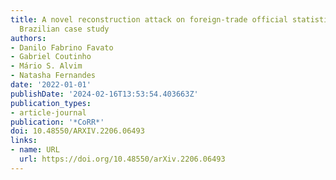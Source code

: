 ```yaml
---
title: A novel reconstruction attack on foreign-trade official statistics, with a
  Brazilian case study
authors:
- Danilo Fabrino Favato
- Gabriel Coutinho
- Mário S. Alvim
- Natasha Fernandes
date: '2022-01-01'
publishDate: '2024-02-16T13:53:54.403663Z'
publication_types:
- article-journal
publication: '*CoRR*'
doi: 10.48550/ARXIV.2206.06493
links:
- name: URL
  url: https://doi.org/10.48550/arXiv.2206.06493
---
```

